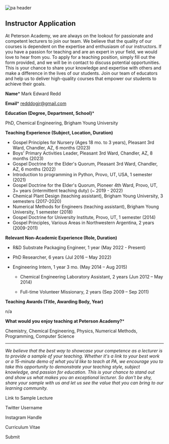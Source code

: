 ![pa header](https://petersonacademy.com/wp-content/uploads/2023/09/pa-header-2.svg)

## Instructor Application

At Peterson Academy, we are always on the lookout for passionate and competent lecturers to join our team. We believe that the quality of our courses is dependent on the expertise and enthusiasm of our instructors. If you have a passion for teaching and are an expert in your field, we would love to hear from you. To apply for a teaching position, simply fill out the form provided, and we will be in contact to discuss potential opportunities. This is your chance to share your knowledge and expertise with others and make a difference in the lives of our students. Join our team of educators and help us to deliver high-quality courses that empower our students to achieve their goals.

**Name*** Mark Edward Redd

**Email*** redddogjr@gmail.com

**Education (Degree, Department, School)***

PhD, Chemical Engineering, Brigham Young University

**Teaching Experience (Subject, Location, Duration)**

- Gospel Principles for Nursery (Ages 18 mo. to 3 years), Pleasant 3rd Ward, Chandler, AZ, 6 months (2023)
- Boys' Primary Activities Leader, Pleasant 3rd Ward, Chandler, AZ, 8 months (2023)
- Gospel Doctrine for the Elder's Quorum, Pleasant 3rd Ward, Chandler, AZ, 6 months (2022)
- Introduction to programming in Python, Provo, UT, USA, 1 semester (2021)
- Gospel Doctrine for the Elder's Quorum, Pioneer 4th Ward, Provo, UT, 3+ years (intermittent teaching duty) (~ 2019 - 2022)
- Chemical Plant Design (teaching assistant), Brigham Young University, 3 semesters (2017-2020)
- Numerical Methods for Engineers (teaching assistant), Brigham Young University, 1 semester (2018)
- Gospel Doctrine for University Institute, Provo, UT, 1 semester (2014)
- Gospel Principles, Various Areas in Northwestern Argentina, 2 years (2009-2011)

**Relevant Non-Academic Experience (Role, Duration)**

- R&D Substrate Packaging Engineer, 1 year (May 2022 - Present)

- PhD Researcher, 6 years (Jul 2016 – May 2022)

- Engineering Intern, 1 year 3 mo. (May 2014 – Aug 2015)

  - Chemical Engineering Laboratory Assistant, 2 years (Jun 2012 – May 2014)

  - Full-time Volunteer Missionary,  2 years (Sep 2009 – Sep 2011)

**Teaching Awards (Title, Awarding Body, Year)**

n/a

**What would you enjoy teaching at Peterson Academy?***

Chemistry, Chemical Engineering, Physics, Numerical Methods, Programming, Computer Science

------

 *We believe that the best way to showcase your competence as a lecturer is to provide a sample of your teaching. Whether it's a link to your best work or a 15-minute demo of what you'd like to teach at PA, we encourage you to take this opportunity to demonstrate your teaching style, subject knowledge, and passion for education. This is your chance to stand out and show us what makes you an exceptional lecturer. So don't be shy, share your sample with us and let us see the value that you can bring to our learning community.*

Link to Sample Lecture

Twitter Username

Instagram Handle

Curriculum Vitae

Submit